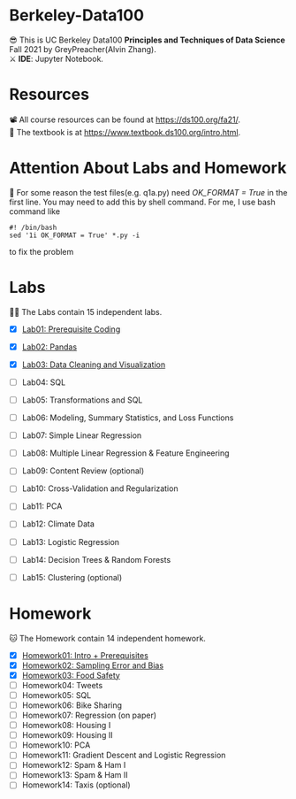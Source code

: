 # Berkeley-Data100
😎 This is UC Berkeley Data100 **Principles and Techniques of Data Science** Fall 2021 by GreyPreacher(Alvin Zhang).  
⚔ **IDE**: Jupyter Notebook.

# Resources
📽 All course resources can be found at https://ds100.org/fa21/.  
📖 The textbook is at https://www.textbook.ds100.org/intro.html.

# Attention About Labs and Homework
🎃 For some reason the test files(e.g. q1a.py) need *OK_FORMAT = True* in the first line. You may need to add this by shell command. For me, I use bash command like  

    #! /bin/bash  
    sed '1i OK_FORMAT = True' *.py -i  

to fix the problem

# Labs
🐱‍👓 The Labs contain 15 independent labs. 

- [x] [Lab01: Prerequisite Coding](https://github.com/GreyPreacher/Berkeley-Data100/tree/main/Lab/lab01)
- [x] [Lab02: Pandas](https://github.com/GreyPreacher/Berkeley-Data100/tree/main/Lab/lab02)
- [x] [Lab03: Data Cleaning and Visualization](https://github.com/GreyPreacher/Berkeley-Data100/tree/main/Lab/lab03)
- [ ] Lab04: SQL
- [ ] Lab05: Transformations and SQL 
- [ ] Lab06: Modeling, Summary Statistics, and Loss Functions
- [ ] Lab07: Simple Linear Regression
- [ ] Lab08: Multiple Linear Regression & Feature Engineering
- [ ] Lab09: Content Review (optional)
- [ ] Lab10: Cross-Validation and Regularization
- [ ] Lab11: PCA
- [ ] Lab12: Climate Data 
- [ ] Lab13: Logistic Regression
- [ ] Lab14: Decision Trees & Random Forests
- [ ] Lab15: Clustering (optional)


# Homework
🐱 The Homework contain 14 independent homework. 

- [x] [Homework01: Intro + Prerequisites](https://github.com/GreyPreacher/Berkeley-Data100/tree/main/Homework/hw1)
- [x] [Homework02: Sampling Error and Bias](https://github.com/GreyPreacher/Berkeley-Data100/tree/main/Homework/hw2)
- [x] [Homework03: Food Safety](https://github.com/GreyPreacher/Berkeley-Data100/tree/main/Homework/hw2)
- [ ] Homework04: Tweets
- [ ] Homework05: SQL
- [ ] Homework06: Bike Sharing
- [ ] Homework07: Regression (on paper)
- [ ] Homework08: Housing I 
- [ ] Homework09: Housing II
- [ ] Homework10: PCA
- [ ] Homework11: Gradient Descent and Logistic Regression
- [ ] Homework12: Spam & Ham I 
- [ ] Homework13: Spam & Ham II
- [ ] Homework14: Taxis (optional)
